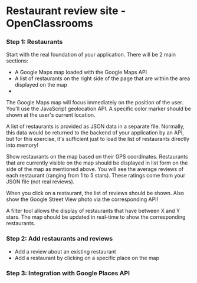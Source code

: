 # Restaurant review site - OpenClassrooms
### Step 1: Restaurants
Start with the real foundation of your application. There will be 2 main sections:
* A Google Maps map loaded with the Google Maps API
* A list of restaurants on the right side of the page that are within the area displayed on the map
* 
The Google Maps map will focus immediately on the position of the user. You'll use the JavaScript geolocation API. A specific color marker should be shown at the user's current location.

A list of restaurants is provided as JSON data in a separate file. Normally, this data would be returned to the backend of your application by an API, but for this exercise, it's sufficient just to load the list of restaurants directly into memory!

Show restaurants on the map based on their GPS coordinates. Restaurants that are currently visible on the map should be displayed in list form on the side of the map as mentioned above. You will see the average reviews of each restaurant (ranging from 1 to 5 stars). These ratings come from your JSON file (not real reviews).

When you click on a restaurant, the list of reviews should be shown. Also show the Google Street View photo via the corresponding API! 

A filter tool allows the display of restaurants that have between X and Y stars. The map should be updated in real-time to show the corresponding restaurants.
### Step 2: Add restaurants and reviews
* Add a review about an existing restaurant
* Add a restaurant by clicking on a specific place on the map
### Step 3: Integration with Google Places API
